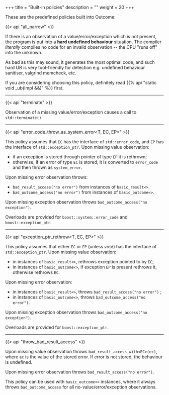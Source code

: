 +++
title = "Built-in policies"
description = ""
weight = 20
+++

These are the predefined policies built into Outcome:

{{< api "all_narrow" >}}

If there is an observation of a value/error/exception which is not present,
the program is put into a **hard undefined behaviour** situation. The
compiler *literally* compiles no code for an invalid observation -- the
CPU "runs off" into the unknown.

As bad as this may sound, it generates the most optimal code, and such
hard UB is very tool-friendly for detection e.g. undefined behaviour
sanitiser, valgrind memcheck, etc.

If you are considering choosing this policy, definitely read
{{% api "static void _ub(Impl &&)" %}} first.

<hr>

{{< api "terminate" >}}

Observation of a missing value/error/exception causes a call to
`std::terminate()`.

<hr>

{{< api "error_code_throw_as_system_error<T, EC, EP>" >}}

This policy assumes that `EC` has the interface of `std::error_code`,
and `EP` has the interface of `std::exception_ptr`. Upon missing value
observation:

* if an exception is stored through pointer of type `EP` it is rethrown;
* otherwise, if an error of type `EC` is stored, it is converted to `error_code`
  and then thrown as `system_error`.

Upon missing error observation throws:

* `bad_result_access("no error")` from instances of `basic_result<>`.
* `bad_outcome_access("no error")` from instances of `basic_outcome<>`.

Upon missing exception observation throws `bad_outcome_access("no exception")`.

Overloads are provided for `boost::system::error_code` and `boost::exception_ptr`.

<hr>

{{< api "exception_ptr_rethrow<T, EC, EP>" >}}

This policy assumes that either `EC` or `EP` (unless `void`) has the interface of `std::exception_ptr`. Upon missing value observation:

* in instances of `basic_result<>`, rethrows exception pointed to by `EC`;
* in instances of `basic_outcome<>`, if exception `EP` is present rethrows it,
  otherwise rethrows `EC`.

Upon missing error observation:

* in instances of `basic_result<>`, throws  `bad_result_access("no error")` ;
* in instances of `basic_outcome<>`, throws  `bad_outcome_access("no error")`.

Upon missing exception observation throws `bad_outcome_access("no exception")`.

Overloads are provided for `boost::exception_ptr`.

<hr>

{{< api "throw_bad_result_access<EC>" >}}

Upon missing value observation throws `bad_result_access_with<EC>(ec)`,
where `ec` is the value of the stored error. If error is not stored,
the behaviour is undefined.

Upon missing error observation throws `bad_result_access("no error")`.

This policy can be used with `basic_outcome<>` instances, where it always
throws `bad_outcome_access` for all no-value/error/exception observations.
